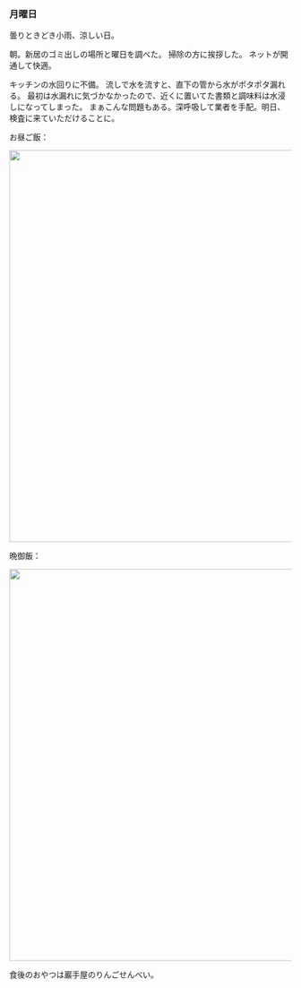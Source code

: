 ### 月曜日

曇りときどき小雨、涼しい日。

朝。新居のゴミ出しの場所と曜日を調べた。
掃除の方に挨拶した。
ネットが開通して快適。

キッチンの水回りに不備。
流しで水を流すと、直下の管から水がポタポタ漏れる。
最初は水漏れに気づかなかったので、近くに置いてた書類と調味料は水浸しになってしまった。
まぁこんな問題もある。深呼吸して業者を手配。明日、検査に来ていただけることに。

お昼ご飯：

<img src="https://i.imgur.com/5nsCl8c.jpg" width="700">

晩御飯：

<img src="https://i.imgur.com/QvpKAPF.jpg" width="700">

食後のおやつは巖手屋のりんごせんべい。